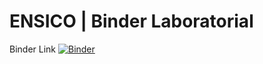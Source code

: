 # **ENSICO** | Binder Laboratorial

Binder Link
[![Binder](https://mybinder.org/badge_logo.svg)](https://mybinder.org/v2/gh/fln-ensico/jnb/main)
